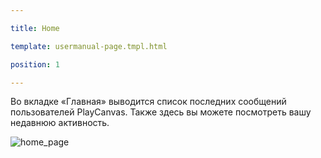 ---
title: Home
template: usermanual-page.tmpl.html
position: 1
---

Во вкладке «Главная» выводится список последних сообщений пользователей PlayCanvas. Также здесь вы можете посмотреть вашу недавнюю активность.

![home_page][1]

[1]: /images/platform/home.png "Главная"

